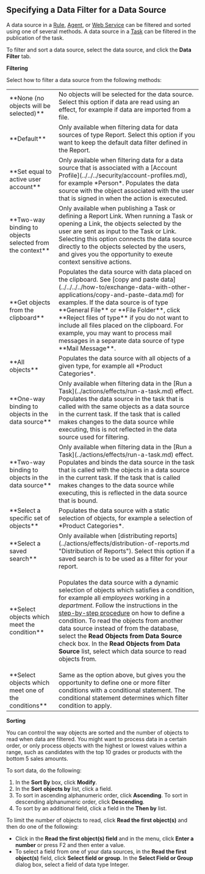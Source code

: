 ## Specifying a Data Filter for a Data Source

A data source in a [Rule](../../../object-class/modify-an-object--or-identifier-domain/rules.md), [Agent](../../../agents.md), or [Web Service](../../../web-services.md) can be filtered and sorted using one of several methods. A data source in a [Task](../../tasks.md) can be filtered in the publication of the task.

To filter and sort a data source, select the data source, and click the **Data Filter** tab.

**Filtering**

Select how to filter a data source from the following methods:

<table style="WIDTH: 100%">

<tbody>

<tr>

<td>**None (no objects will be selected)**</td>

<td>No objects will be selected for the data source. Select this option if data are read using an effect, for example if data are imported from a file.</td>

</tr>

<tr>

<td>**Default**</td>

<td>Only available when filtering data for data sources of type Report. Select this option if you want to keep the default data filter defined in the Report.</td>

</tr>

<tr>

<td>**Set equal to active user account**</td>

<td>Only available when filtering data for a data source that is associated with a [Account Profile](../../../security/account-profiles.md), for example *Person*. Populates the data source with the object associated with the user that is signed in when the action is executed.</td>

</tr>

<tr>

<td>**Two-way binding to objects selected from the context**</td>

<td>Only available when publishing a Task or defining a Report Link. When running a Task or opening a Link, the objects selected by the user are sent as input to the Task or Link. Selecting this option connects the data source directly to the objects selected by the users, and gives you the opportunity to exeute context sensitive actions.</td>

</tr>

<tr>

<td>**Get objects from the clipboard**</td>

<td>Populates the data source with data placed on the clipboard. See [copy and paste data](../../../../how-to/exchange-data-with-other-applications/copy-and-paste-data.md) for examples. If the data source is of type **General File** or **File Folder**, click **Reject files of type** if you do not want to include all files placed on the clipboard. For example, you may want to process mail messages in a separate data source of type **Mail Message**.</td>

</tr>

<tr>

<td>**All objects**</td>

<td>Populates the data source with all objects of a given type, for example all *Product Categories*.</td>

</tr>

<tr>

<td>**One-way binding to objects in the data source**</td>

<td>Only available when filtering data in the [Run a Task](../actions/effects/run-a-task.md) effect. Populates the data source in the task that is called with the same objects as a data source in the current task. If the task that is called makes changes to the data source while executing, this is not reflected in the data source used for filtering.</td>

</tr>

<tr>

<td>**Two-way binding to objects in the data source**</td>

<td>Only available when filtering data in the [Run a Task](../actions/effects/run-a-task.md) effect. Populates and binds the data source in the task that is called with the objects in a data source in the current task. If the task that is called makes changes to the data source while executing, this is reflected in the data source that is bound.</td>

</tr>

<tr>

<td>**Select a specific set of objects**</td>

<td>Populates the data source with a static selection of objects, for example a selection of *Product Categories*.</td>

</tr>

<tr>

<td>**Select a saved search**</td>

<td>Only available when [distributing reports](../actions/effects/distribution-of-reports.md "Distribution of Reports"). Select this option if a saved search is to be used as a filter for your report.</td>

</tr>

<tr>

<td>**Select objects which meet the condition**</td>

<td>

Populates the data source with a dynamic selection of objects which satisfies a condition, for example all *employees* working in a *department*. Follow the instructions in the [step-by-step procedure](../../../common-concepts/conditions.md) on how to define a condition. To read the objects from another data source instead of from the database, select the **Read Objects from Data Source** check box. In the **Read Objects from Data Source** list, select which data source to read objects from.

</td>

</tr>

<tr>

<td>**Select objects which meet one of the conditions**</td>

<td>Same as the option above, but gives you the opportunity to define one or more filter conditions with a conditional statement. The conditional statement determines which filter condition to apply.</td>

</tr>

</tbody>

</table>

**Sorting**

You can control the way objects are sorted and the number of objects to read when data are filtered. You might want to process data in a certain order, or only process objects with the highest or lowest values within a range, such as candidates with the top 10 grades or products with the bottom 5 sales amounts.

To sort data, do the following:

1.  In the **Sort By** box, click **Modify**.
2.  In the **Sort objects by** list, click a field.
3.  To sort in ascending alphanumeric order, click **Ascending**. To sort in descending alphanumeric order, click **Descending**.
4.  To sort by an additional field, click a field in the **Then by** list.

To limit the number of objects to read, click **Read the first object(s)** and then do one of the following:

*   Click in the **Read the first object(s) field** and in the menu, click **Enter a number** or press F2 and then enter a value.
*   To select a field from one of your data sources, in the **Read the first object(s)** field, click **Select field or group**. In the **Select Field or Group** dialog box, select a field of data type Integer.